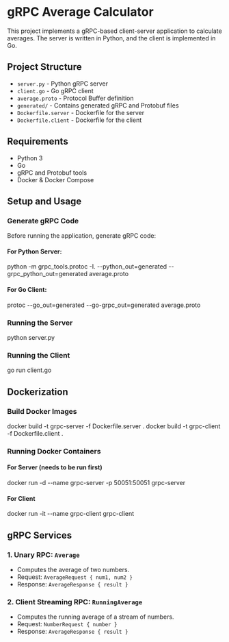 # gRPC Average Calculator

This project implements a gRPC-based client-server application to calculate averages. The server is written in Python, and the client is implemented in Go.

## Project Structure
- `server.py` - Python gRPC server
- `client.go` - Go gRPC client
- `average.proto` - Protocol Buffer definition
- `generated/` - Contains generated gRPC and Protobuf files
- `Dockerfile.server` - Dockerfile for the server
- `Dockerfile.client` - Dockerfile for the client

## Requirements
- Python 3
- Go
- gRPC and Protobuf tools
- Docker & Docker Compose

## Setup and Usage

### Generate gRPC Code
Before running the application, generate gRPC code:

#### For Python Server:
python -m grpc_tools.protoc -I. --python_out=generated --grpc_python_out=generated average.proto


#### For Go Client:
protoc --go_out=generated --go-grpc_out=generated average.proto


### Running the Server
python server.py


### Running the Client
go run client.go

## Dockerization

### Build Docker Images
docker build -t grpc-server -f Dockerfile.server .
docker build -t grpc-client -f Dockerfile.client .

### Running Docker Containers
#### For Server (needs to be run first)
docker run -d --name grpc-server -p 50051:50051 grpc-server

#### For Client
docker run -it --name grpc-client grpc-client     

## gRPC Services

### 1. Unary RPC: `Average`
- Computes the average of two numbers.
- Request: `AverageRequest { num1, num2 }`
- Response: `AverageResponse { result }`

### 2. Client Streaming RPC: `RunningAverage`
- Computes the running average of a stream of numbers.
- Request: `NumberRequest { number }`
- Response: `AverageResponse { result }`


